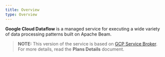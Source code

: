 ```yaml
---
title: Overview
type: Overview
---
```


**Google Cloud Dataflow** is a managed service for executing a wide variety of data processing patterns built on Apache Beam.

>**NOTE:** This version of the service is based on [GCP Service Broker](https://github.com/GoogleCloudPlatform/gcp-service-broker/).
For more details, read the **Plans Details** document.
